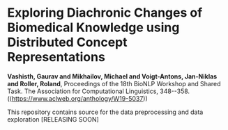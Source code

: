 # Exploring Diachronic Changes of Biomedical Knowledge using Distributed Concept Representations
**Vashisth, Gaurav and Mikhailov, Michael and Voigt-Antons, Jan-Niklas and Roller, Roland**,
Proceedings of the 18th BioNLP Workshop and Shared Task. The Association for Computational Linguistics, 348--358.((https://www.aclweb.org/anthology/W19-5037))

This repository contains source for the data preprocessing and data exploration 
[RELEASING SOON]


